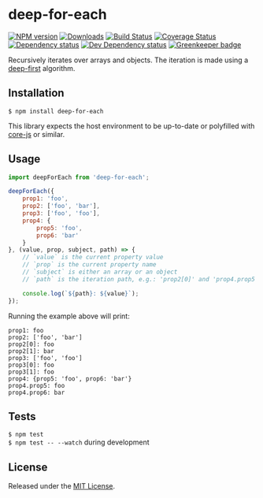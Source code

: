 # deep-for-each

[![NPM version][npm-image]][npm-url] [![Downloads][downloads-image]][npm-url] [![Build Status][travis-image]][travis-url] [![Coverage Status][codecov-image]][codecov-url] [![Dependency status][david-dm-image]][david-dm-url] [![Dev Dependency status][david-dm-dev-image]][david-dm-dev-url] [![Greenkeeper badge][greenkeeper-image]][greenkeeper-url]

[npm-url]:https://npmjs.org/package/deep-for-each
[downloads-image]:http://img.shields.io/npm/dm/deep-for-each.svg
[npm-image]:http://img.shields.io/npm/v/deep-for-each.svg
[travis-url]:https://travis-ci.org/moxystudio/js-deep-for-each
[travis-image]:http://img.shields.io/travis/moxystudio/js-deep-for-each/master.svg
[codecov-url]:https://codecov.io/gh/moxystudio/node-is-regular-file
[codecov-image]:https://img.shields.io/codecov/c/github/moxystudio/node-is-regular-file/master.svg
[david-dm-url]:https://david-dm.org/moxystudio/js-deep-for-each
[david-dm-image]:https://img.shields.io/david/moxystudio/js-deep-for-each.svg
[david-dm-dev-url]:https://david-dm.org/moxystudio/js-deep-for-each?type=dev
[david-dm-dev-image]:https://img.shields.io/david/dev/moxystudio/js-deep-for-each.svg
[greenkeeper-image]:https://badges.greenkeeper.io/moxystudio/js-deep-for-each.svg
[greenkeeper-url]:https://greenkeeper.io/

Recursively iterates over arrays and objects. The iteration is made using a [deep-first](https://en.wikipedia.org/wiki/Depth-first_search) algorithm.


## Installation

`$ npm install deep-for-each`

This library expects the host environment to be up-to-date or polyfilled with [core-js](https://github.com/zloirock/core-js) or similar.


## Usage

```js
import deepForEach from 'deep-for-each';

deepForEach({
    prop1: 'foo',
    prop2: ['foo', 'bar'],
    prop3: ['foo', 'foo'],
    prop4: {
        prop5: 'foo',
        prop6: 'bar'
    }
}, (value, prop, subject, path) => {
    // `value` is the current property value
    // `prop` is the current property name
    // `subject` is either an array or an object
    // `path` is the iteration path, e.g.: 'prop2[0]' and 'prop4.prop5'

    console.log(`${path}: ${value}`);
});
```

Running the example above will print:

```
prop1: foo
prop2: ['foo', 'bar']
prop2[0]: foo
prop2[1]: bar
prop3: ['foo', 'foo']
prop3[0]: foo
prop3[1]: foo
prop4: {prop5: 'foo', prop6: 'bar'}
prop4.prop5: foo
prop4.prop6: bar
```


## Tests

`$ npm test`   
`$ npm test -- --watch` during development


## License

Released under the [MIT License](http://www.opensource.org/licenses/mit-license.php).
